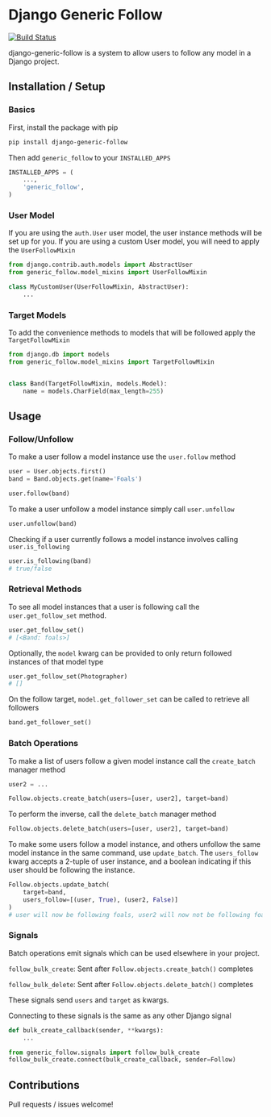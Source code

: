 Django Generic Follow
=====================

[![Build Status](https://travis-ci.org/gizmag/django-generic-follow.png?branch=master)](https://travis-ci.org/gizmag/django-generic-follow)

django-generic-follow is a system to allow users to follow any model in a Django
project.

## Installation / Setup

### Basics
First, install the package with pip

```bash
pip install django-generic-follow
```

Then add `generic_follow` to your `INSTALLED_APPS`

```python
INSTALLED_APPS = (
    ...,
    'generic_follow',
)
```

### User Model
If you are using the `auth.User` user model, the user instance methods will be 
set up for you. If you are using a custom User model, you will need to apply the
`UserFollowMixin`

```python
from django.contrib.auth.models import AbstractUser
from generic_follow.model_mixins import UserFollowMixin

class MyCustomUser(UserFollowMixin, AbstractUser):
    ...
```

### Target Models
To add the convenience methods to models that will be followed apply the
`TargetFollowMixin`

```python
from django.db import models
from generic_follow.model_mixins import TargetFollowMixin


class Band(TargetFollowMixin, models.Model):
    name = models.CharField(max_length=255)
```


## Usage

### Follow/Unfollow
To make a user follow a model instance use the `user.follow` method

```python
user = User.objects.first()
band = Band.objects.get(name='Foals')

user.follow(band)
```

To make a user unfollow a model instance simply call `user.unfollow`

```python
user.unfollow(band)
```

Checking if a user currently follows a model instance involves calling
`user.is_following`

```python
user.is_following(band)
# true/false
```

### Retrieval Methods

To see all model instances that a user is following call the
`user.get_follow_set` method.

```python
user.get_follow_set()
# [<Band: foals>]
```

Optionally, the `model` kwarg can be provided to only return followed instances
of that model type

```python
user.get_follow_set(Photographer)
# []
```

On the follow target, `model.get_follower_set` can be called to retrieve all
followers

```python
band.get_follower_set()
```

### Batch Operations
To make a list of users follow a given model instance call the `create_batch`
manager method

```python
user2 = ...

Follow.objects.create_batch(users=[user, user2], target=band)
```

To perform the inverse, call the `delete_batch` manager method

```python
Follow.objects.delete_batch(users=[user, user2], target=band)
```

To make some users follow a model instance, and others unfollow the same model
instance in the same command, use `update_batch`. The `users_follow` kwarg
accepts a 2-tuple of user instance, and a boolean indicating if this user should
be following the instance.

```python
Follow.objects.update_batch(
    target=band,
    users_follow=[(user, True), (user2, False)]
)
# user will now be following foals, user2 will now not be following foals
```


### Signals
Batch operations emit signals which can be used elsewhere in your project.

`follow_bulk_create`: Sent after `Follow.objects.create_batch()` completes

`follow_bulk_delete`: Sent after `Follow.objects.delete_batch()` completes

These signals send `users` and `target` as kwargs.

Connecting to these signals is the same as any other Django signal

```python
def bulk_create_callback(sender, **kwargs):
    ...

from generic_follow.signals import follow_bulk_create    
follow_bulk_create.connect(bulk_create_callback, sender=Follow)
```

## Contributions

Pull requests / issues welcome!
